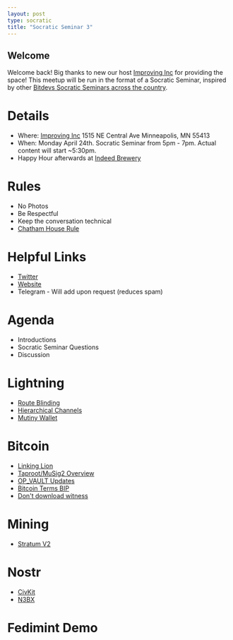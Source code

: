 ```yaml
---
layout: post
type: socratic
title: "Socratic Seminar 3"
---
```


## Welcome

Welcome back! Big thanks to new our host [Improving Inc](https://improving.com/) for providing the space!
This meetup will be run in the format of a Socratic Seminar, inspired by other [Bitdevs Socratic Seminars across the country](https://bitdevs.org/cities).

# Details
 - Where: [Improving Inc](https://www.google.com/maps/place/1515+NE+Central+Ave,+Minneapolis,+MN+55413/@45.0037797,-93.2469316,17z/data=!4m6!3m5!1s0x52b32d965c06ad57:0x277e62e6c3015129!8m2!3d45.0039428!4d-93.2456978!16s%2Fg%2F11bw3z3dw6) 1515 NE Central Ave Minneapolis, MN 55413
 - When: Monday April 24th. Socratic Seminar from 5pm - 7pm. Actual content will start ~5:30pm. 
 - Happy Hour afterwards at [Indeed Brewery](https://www.indeedbrewing.com/)

# Rules
 - No Photos
 - Be Respectful
 - Keep the conversation technical
 - [Chatham House Rule](https://www.facilitator.school/blog/chatham-house-rule)

# Helpful Links
 - [Twitter](https://twitter.com/BitcoinersMPLS)
 - [Website](https://bitdevsmpls.org)
 - Telegram - Will add upon request (reduces spam)

# Agenda
 - Introductions
 - Socratic Seminar Questions
 - Discussion

# Lightning
 - [Route Blinding](https://github.com/lightning/bolts/pull/765?ref=nobsbitcoin.com)
 - [Hierarchical Channels](https://lists.linuxfoundation.org/pipermail/lightning-dev/2023-March/003886.html)
 - [Mutiny Wallet](https://blog.mutinywallet.com/introducing-mutiny/)

# Bitcoin
 - [Linking Lion](https://b10c.me/observations/06-linkinglion/)
 - [Taproot/MuSig2 Overview](https://lightning.engineering/posts/2023-04-19-taproot-musig2-recap/)
 - [OP_VAULT Updates](https://twitter.com/jamesob/status/1639019107432513537)
 - [Bitcoin Terms BIP](https://github.com/Xekyo/bips/pull/1)
 - [Don't download witness](https://github.com/bitcoin/bitcoin/pull/27050)

# Mining
 - [Stratum V2](https://stratumprotocol.org/blog/stratumv2-jn-announcement/)

# Nostr
 - [CivKit](https://lists.linuxfoundation.org/pipermail/bitcoin-dev/2023-April/021556.html)
 - [N3BX](https://github.com/nobu-maeda/n3xb)

 # Fedimint Demo